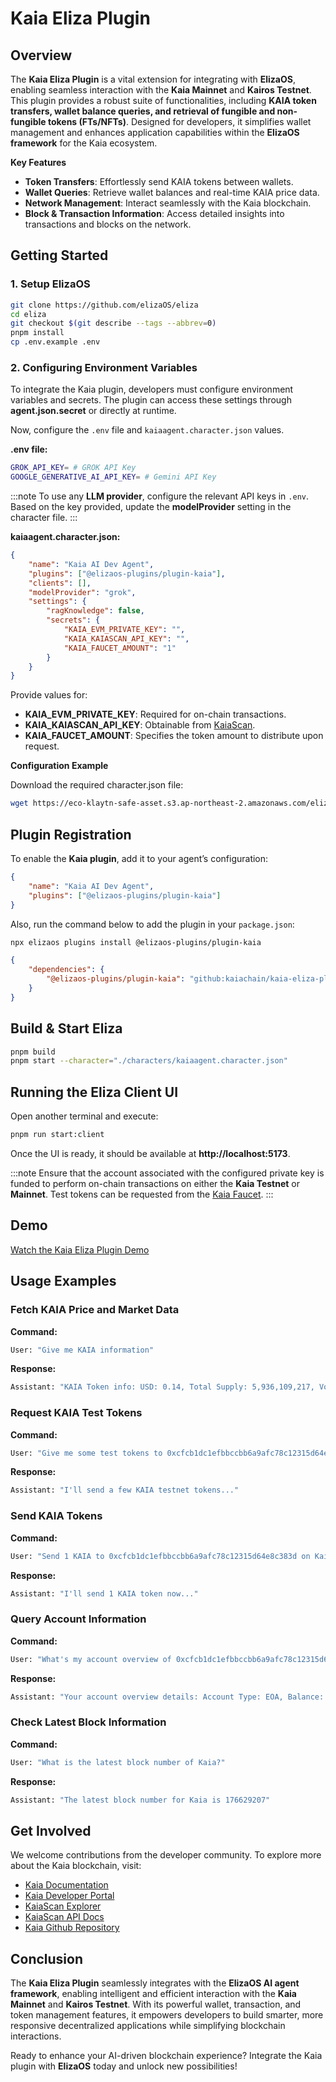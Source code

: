 # Kaia Eliza Plugin

## Overview

The **Kaia Eliza Plugin** is a vital extension for integrating with **ElizaOS**, enabling seamless interaction with the **Kaia Mainnet** and **Kairos Testnet**. This plugin provides a robust suite of functionalities, including **KAIA token transfers, wallet balance queries, and retrieval of fungible and non-fungible tokens (FTs/NFTs)**. Designed for developers, it simplifies wallet management and enhances application capabilities within the **ElizaOS framework** for the Kaia ecosystem.

**Key Features**

- **Token Transfers**: Effortlessly send KAIA tokens between wallets.
- **Wallet Queries**: Retrieve wallet balances and real-time KAIA price data.
- **Network Management**: Interact seamlessly with the Kaia blockchain.
- **Block & Transaction Information**: Access detailed insights into transactions and blocks on the network.

## Getting Started

### 1. Setup ElizaOS

```sh
git clone https://github.com/elizaOS/eliza
cd eliza
git checkout $(git describe --tags --abbrev=0)
pnpm install
cp .env.example .env
```

### 2. Configuring Environment Variables

To integrate the Kaia plugin, developers must configure environment variables and secrets. The plugin can access these settings through **agent.json.secret** or directly at runtime.

Now, configure the `.env` file and `kaiaagent.character.json` values.

**.env file:**

```sh
GROK_API_KEY= # GROK API Key
GOOGLE_GENERATIVE_AI_API_KEY= # Gemini API Key
```

:::note
To use any **LLM provider**, configure the relevant API keys in `.env`. Based on the key provided, update the **modelProvider** setting in the character file.
:::

**kaiaagent.character.json:**

```json
{
    "name": "Kaia AI Dev Agent",
    "plugins": ["@elizaos-plugins/plugin-kaia"],
    "clients": [],
    "modelProvider": "grok",
    "settings": {
        "ragKnowledge": false,
        "secrets": {
            "KAIA_EVM_PRIVATE_KEY": "",
            "KAIA_KAIASCAN_API_KEY": "",
            "KAIA_FAUCET_AMOUNT": "1"
        }
    }
}
```

Provide values for:

- **KAIA_EVM_PRIVATE_KEY**: Required for on-chain transactions.
- **KAIA_KAIASCAN_API_KEY**: Obtainable from [KaiaScan](https://kaiascan.io).
- **KAIA_FAUCET_AMOUNT**: Specifies the token amount to distribute upon request.

**Configuration Example**

Download the required character.json file:

```sh
wget https://eco-klaytn-safe-asset.s3.ap-northeast-2.amazonaws.com/elizaagent/kaiaagent.character.json -O ./characters/kaiaagent.character.json
```

## Plugin Registration

To enable the **Kaia plugin**, add it to your agent’s configuration:

```json
{
    "name": "Kaia AI Dev Agent",
    "plugins": ["@elizaos-plugins/plugin-kaia"]
}
```

Also, run the command below to add the plugin in your `package.json`:

```bash
npx elizaos plugins install @elizaos-plugins/plugin-kaia
```

```json
{
    "dependencies": {
        "@elizaos-plugins/plugin-kaia": "github:kaiachain/kaia-eliza-plugin"
    }
}
```

## Build & Start Eliza

```sh
pnpm build
pnpm start --character="./characters/kaiaagent.character.json"
```

## Running the Eliza Client UI

Open another terminal and execute:

```sh
pnpm run start:client
```

Once the UI is ready, it should be available at **http://localhost:5173**.

:::note
Ensure that the account associated with the configured private key is funded to perform on-chain transactions on either the **Kaia Testnet** or **Mainnet**. Test tokens can be requested from the [Kaia Faucet](https://faucet.kaia.io).
:::

## Demo

[Watch the Kaia Eliza Plugin Demo](https://eco-klaytn-safe-asset.s3.ap-northeast-2.amazonaws.com/elizaagent/KaiaElizaPluginDemo.mp4)

## Usage Examples

### Fetch KAIA Price and Market Data

**Command:**

```sh
User: "Give me KAIA information"
```

**Response:**

```sh
Assistant: "KAIA Token info: USD: 0.14, Total Supply: 5,936,109,217, Volume: 63,994,146"
```

### Request KAIA Test Tokens

**Command:**

```sh
User: "Give me some test tokens to 0xcfcb1dc1efbbccbb6a9afc78c12315d64e8c383d"
```

**Response:**

```sh
Assistant: "I'll send a few KAIA testnet tokens..."
```

### Send KAIA Tokens

**Command:**

```sh
User: "Send 1 KAIA to 0xcfcb1dc1efbbccbb6a9afc78c12315d64e8c383d on Kairos"
```

**Response:**

```sh
Assistant: "I'll send 1 KAIA token now..."
```

### Query Account Information

**Command:**

```sh
User: "What's my account overview of 0xcfcb1dc1efbbccbb6a9afc78c12315d64e8c383d on Kairos?"
```

**Response:**

```sh
Assistant: "Your account overview details: Account Type: EOA, Balance: 10, Total Transactions: 12"
```

### Check Latest Block Information

**Command:**

```sh
User: "What is the latest block number of Kaia?"
```

**Response:**

```sh
Assistant: "The latest block number for Kaia is 176629207"
```

## Get Involved

We welcome contributions from the developer community. To explore more about the Kaia blockchain, visit:

- [Kaia Documentation](https://docs.kaia.io/)
- [Kaia Developer Portal](https://www.kaia.io/developers)
- [KaiaScan Explorer](https://kaiascan.io)
- [KaiaScan API Docs](https://docs.kaiascan.io/)
- [Kaia Github Repository](https://github.com/kaiachain)

## Conclusion

The **Kaia Eliza Plugin** seamlessly integrates with the **ElizaOS AI agent framework**, enabling intelligent and efficient interaction with the **Kaia Mainnet** and **Kairos Testnet**. With its powerful wallet, transaction, and token management features, it empowers developers to build smarter, more responsive decentralized applications while simplifying blockchain interactions.

Ready to enhance your AI-driven blockchain experience? Integrate the Kaia plugin with **ElizaOS** today and unlock new possibilities!